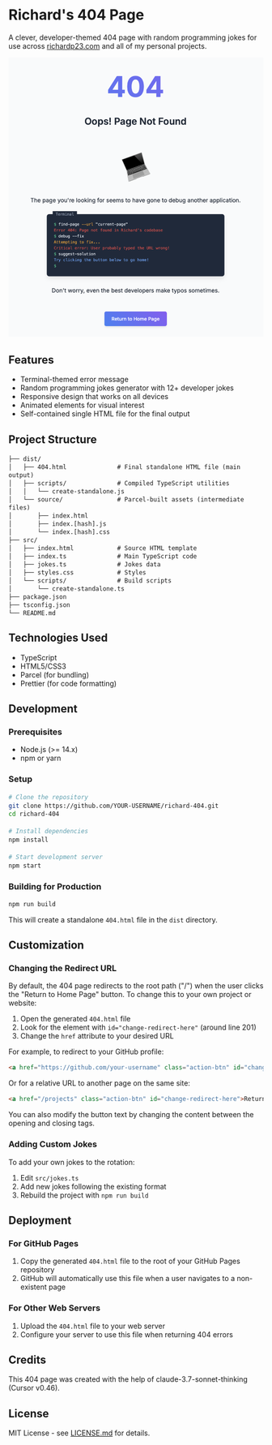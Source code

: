 # Richard's 404 Page

A clever, developer-themed 404 page with random programming jokes for use across [richardp23.com](https://richardp23.com) and all of my personal projects.

![404 Terminal](preview.png)

## Features

- Terminal-themed error message
- Random programming jokes generator with 12+ developer jokes
- Responsive design that works on all devices
- Animated elements for visual interest
- Self-contained single HTML file for the final output

## Project Structure

```
├── dist/
│   ├── 404.html              # Final standalone HTML file (main output)
│   ├── scripts/              # Compiled TypeScript utilities
│   │   └── create-standalone.js
│   └── source/               # Parcel-built assets (intermediate files)
│       ├── index.html
│       ├── index.[hash].js
│       └── index.[hash].css
├── src/
│   ├── index.html            # Source HTML template
│   ├── index.ts              # Main TypeScript code
│   ├── jokes.ts              # Jokes data
│   ├── styles.css            # Styles
│   └── scripts/              # Build scripts
│       └── create-standalone.ts
├── package.json
├── tsconfig.json
└── README.md
```

## Technologies Used

- TypeScript
- HTML5/CSS3
- Parcel (for bundling)
- Prettier (for code formatting)

## Development

### Prerequisites

- Node.js (>= 14.x)
- npm or yarn

### Setup

```bash
# Clone the repository
git clone https://github.com/YOUR-USERNAME/richard-404.git
cd richard-404

# Install dependencies
npm install

# Start development server
npm start
```

### Building for Production

```bash
npm run build
```

This will create a standalone `404.html` file in the `dist` directory.

## Customization

### Changing the Redirect URL

By default, the 404 page redirects to the root path ("/") when the user clicks the "Return to Home Page" button. To change this to your own project or website:

1. Open the generated `404.html` file
2. Look for the element with `id="change-redirect-here"` (around line 201)
3. Change the `href` attribute to your desired URL

For example, to redirect to your GitHub profile:

```html
<a href="https://github.com/your-username" class="action-btn" id="change-redirect-here">Return to Home Page</a>
```

Or for a relative URL to another page on the same site:

```html
<a href="/projects" class="action-btn" id="change-redirect-here">Return to Home Page</a>
```

You can also modify the button text by changing the content between the opening and closing tags.

### Adding Custom Jokes

To add your own jokes to the rotation:

1. Edit `src/jokes.ts`
2. Add new jokes following the existing format
3. Rebuild the project with `npm run build`

## Deployment

### For GitHub Pages

1. Copy the generated `404.html` file to the root of your GitHub Pages repository
2. GitHub will automatically use this file when a user navigates to a non-existent page

### For Other Web Servers

1. Upload the `404.html` file to your web server
2. Configure your server to use this file when returning 404 errors

## Credits

This 404 page was created with the help of claude-3.7-sonnet-thinking (Cursor v0.46).

## License

MIT License - see [LICENSE.md](LICENSE.md) for details.